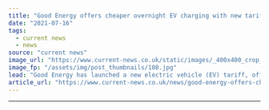 ```yaml
---
title: "Good Energy offers cheaper overnight EV charging with new tariff"
date: "2021-07-16"
tags: 
  - current news
  - news
source: "current news"
image_url: "https://www.current-news.co.uk/static/images/_400x400_crop_center-center/Good-Energy-One-Point-2.jpg"
image_fp: "/assets/img/post_thumbnails/108.jpg"
lead: "​Good Energy has launched a new electric vehicle (EV) tariff, offering two overnight off-peak periods to charge at a cheaper rate."
article_url: "https://www.current-news.co.uk/news/good-energy-offers-cheaper-overnight-ev-charging-with-new-tariff?utm_source=rss-feeds&utm_medium=rss&utm_campaign=rss"
---
```


---
